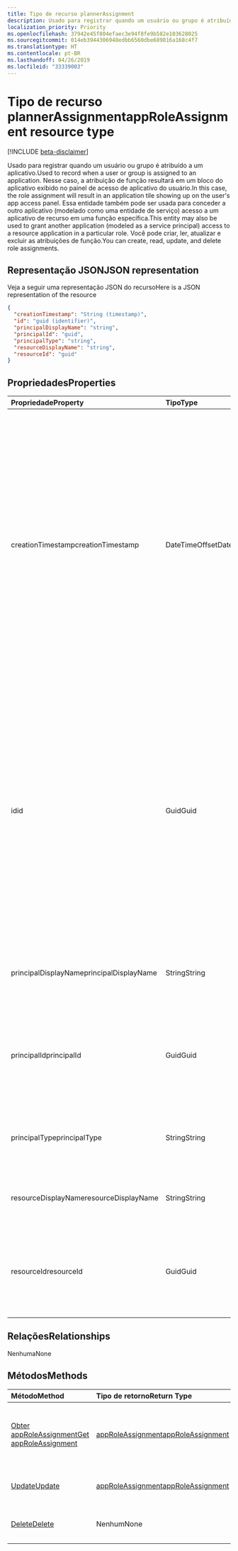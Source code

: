 ```yaml
---
title: Tipo de recurso plannerAssignment
description: Usado para registrar quando um usuário ou grupo é atribuído a um aplicativo. Nesse caso, a atribuição de função resultará em um bloco do aplicativo exibido no painel de acesso de aplicativo do usuário. Essa entidade também pode ser usada para conceder a outro aplicativo (modelado como uma entidade de serviço) acesso a um aplicativo de recurso em uma função específica. Você pode criar, ler, atualizar e excluir as atribuições de função.
localization_priority: Priority
ms.openlocfilehash: 37942e45f804efaec3e94f8fe9b582e103628025
ms.sourcegitcommit: 014eb3944306948edbb6560dbe689816a168c4f7
ms.translationtype: HT
ms.contentlocale: pt-BR
ms.lasthandoff: 04/26/2019
ms.locfileid: "33339003"
---
```

# <a name="approleassignment-resource-type"></a><span data-ttu-id="f5b13-106">Tipo de recurso plannerAssignment</span><span class="sxs-lookup"><span data-stu-id="f5b13-106">appRoleAssignment resource type</span></span>

[!INCLUDE [beta-disclaimer](../../includes/beta-disclaimer.md)]

<span data-ttu-id="f5b13-107">Usado para registrar quando um usuário ou grupo é atribuído a um aplicativo.</span><span class="sxs-lookup"><span data-stu-id="f5b13-107">Used to record when a user or group is assigned to an application.</span></span> <span data-ttu-id="f5b13-108">Nesse caso, a atribuição de função resultará em um bloco do aplicativo exibido no painel de acesso de aplicativo do usuário.</span><span class="sxs-lookup"><span data-stu-id="f5b13-108">In this case, the role assignment will result in an application tile showing up on the user's app access panel.</span></span> <span data-ttu-id="f5b13-109">Essa entidade também pode ser usada para conceder a outro aplicativo (modelado como uma entidade de serviço) acesso a um aplicativo de recurso em uma função específica.</span><span class="sxs-lookup"><span data-stu-id="f5b13-109">This entity may also be used to grant another application (modeled as a service principal) access to a resource application in a particular role.</span></span> <span data-ttu-id="f5b13-110">Você pode criar, ler, atualizar e excluir as atribuições de função.</span><span class="sxs-lookup"><span data-stu-id="f5b13-110">You can create, read, update, and delete role assignments.</span></span>


## <a name="json-representation"></a><span data-ttu-id="f5b13-111">Representação JSON</span><span class="sxs-lookup"><span data-stu-id="f5b13-111">JSON representation</span></span>

<span data-ttu-id="f5b13-112">Veja a seguir uma representação JSON do recurso</span><span class="sxs-lookup"><span data-stu-id="f5b13-112">Here is a JSON representation of the resource</span></span>

<!-- {
  "blockType": "resource",
  "optionalProperties": [

  ],
  "@odata.type": "microsoft.graph.appRoleAssignment"
}-->

```json
{
  "creationTimestamp": "String (timestamp)",
  "id": "guid (identifier)",
  "principalDisplayName": "string",
  "principalId": "guid",
  "principalType": "string",
  "resourceDisplayName": "string",
  "resourceId": "guid"
}

```
## <a name="properties"></a><span data-ttu-id="f5b13-113">Propriedades</span><span class="sxs-lookup"><span data-stu-id="f5b13-113">Properties</span></span>
| <span data-ttu-id="f5b13-114">Propriedade</span><span class="sxs-lookup"><span data-stu-id="f5b13-114">Property</span></span>     | <span data-ttu-id="f5b13-115">Tipo</span><span class="sxs-lookup"><span data-stu-id="f5b13-115">Type</span></span>   |<span data-ttu-id="f5b13-116">Descrição</span><span class="sxs-lookup"><span data-stu-id="f5b13-116">Description</span></span>|
|:---------------|:--------|:----------|
|<span data-ttu-id="f5b13-117">creationTimestamp</span><span class="sxs-lookup"><span data-stu-id="f5b13-117">creationTimestamp</span></span>|<span data-ttu-id="f5b13-118">DateTimeOffset</span><span class="sxs-lookup"><span data-stu-id="f5b13-118">DateTimeOffset</span></span>|<span data-ttu-id="f5b13-119">A hora em que o contato foi criado. O tipo Timestamp representa informações de data e hora usando o formato ISO 8601 e está sempre no horário UTC. Por exemplo, meia-noite em UTC no dia 1º de janeiro de 2014 teria esta aparência: </span><span class="sxs-lookup"><span data-stu-id="f5b13-119">The time when the grant was created.The Timestamp type represents date and time information using ISO 8601 format and is always in UTC time.</span></span> <span data-ttu-id="f5b13-120">Por exemplo, meia-noite em UTC no dia 1° de janeiro de 2014 teria esta aparência: `'2014-01-01T00:00:00Z'`</span><span class="sxs-lookup"><span data-stu-id="f5b13-120">For example, midnight UTC on Jan 1, 2014 would look like this: `'2014-01-01T00:00:00Z'`</span></span>|
|<span data-ttu-id="f5b13-121">id</span><span class="sxs-lookup"><span data-stu-id="f5b13-121">id</span></span>|<span data-ttu-id="f5b13-122">Guid</span><span class="sxs-lookup"><span data-stu-id="f5b13-122">Guid</span></span>|<span data-ttu-id="f5b13-123">A ID de função que foi atribuída à entidade.</span><span class="sxs-lookup"><span data-stu-id="f5b13-123">The role id that was assigned to the principal.</span></span>  <span data-ttu-id="f5b13-124">Essa função deve ser declarada pela **resourceId** do aplicativo do recurso de destino em sua propriedade **appRoles**.</span><span class="sxs-lookup"><span data-stu-id="f5b13-124">This role must be declared by the target resource application **resourceId** in its **appRoles** property.</span></span> <span data-ttu-id="f5b13-125">Quando o recurso não declarar nenhuma permissão, uma ID padrão (zero GUID) deve ser especificada.</span><span class="sxs-lookup"><span data-stu-id="f5b13-125">Where the resource does not declare any permissions, a default id (zero GUID) must be specified.</span></span> <span data-ttu-id="f5b13-126">Chave.</span><span class="sxs-lookup"><span data-stu-id="f5b13-126">Key.</span></span> <span data-ttu-id="f5b13-127">Não anulável.</span><span class="sxs-lookup"><span data-stu-id="f5b13-127">Not nullable.</span></span> |
|<span data-ttu-id="f5b13-128">principalDisplayName</span><span class="sxs-lookup"><span data-stu-id="f5b13-128">principalDisplayName</span></span>|<span data-ttu-id="f5b13-129">String</span><span class="sxs-lookup"><span data-stu-id="f5b13-129">String</span></span>|<span data-ttu-id="f5b13-130">O nome de exibição da entidade à qual foi concedido o acesso.</span><span class="sxs-lookup"><span data-stu-id="f5b13-130">The display name of the principal that was granted the access.</span></span>|
|<span data-ttu-id="f5b13-131">principalId</span><span class="sxs-lookup"><span data-stu-id="f5b13-131">principalId</span></span>|<span data-ttu-id="f5b13-132">Guid</span><span class="sxs-lookup"><span data-stu-id="f5b13-132">Guid</span></span>|<span data-ttu-id="f5b13-133">O identificador exclusivo (**id**) da entidade à qual o acesso está sendo concedido.</span><span class="sxs-lookup"><span data-stu-id="f5b13-133">The unique identifier (**id**) for the principal being granted the access.</span></span> <span data-ttu-id="f5b13-134">Obrigatório ao criar.</span><span class="sxs-lookup"><span data-stu-id="f5b13-134">Required on create.</span></span>            |
|<span data-ttu-id="f5b13-135">principalType</span><span class="sxs-lookup"><span data-stu-id="f5b13-135">principalType</span></span>|<span data-ttu-id="f5b13-136">String</span><span class="sxs-lookup"><span data-stu-id="f5b13-136">String</span></span>|<span data-ttu-id="f5b13-137">O tipo de entidade.</span><span class="sxs-lookup"><span data-stu-id="f5b13-137">The type of principal.</span></span>  <span data-ttu-id="f5b13-138">Pode ser “User”, “Group” ou “ServicePrincipal”.</span><span class="sxs-lookup"><span data-stu-id="f5b13-138">This can either be "User", "Group" or "ServicePrincipal".</span></span>|
|<span data-ttu-id="f5b13-139">resourceDisplayName</span><span class="sxs-lookup"><span data-stu-id="f5b13-139">resourceDisplayName</span></span>|<span data-ttu-id="f5b13-140">String</span><span class="sxs-lookup"><span data-stu-id="f5b13-140">String</span></span>|<span data-ttu-id="f5b13-141">O nome de exibição do recurso para o qual a tarefa foi feita.</span><span class="sxs-lookup"><span data-stu-id="f5b13-141">The display name of the resource to which the assignment was made.</span></span>|
|<span data-ttu-id="f5b13-142">resourceId</span><span class="sxs-lookup"><span data-stu-id="f5b13-142">resourceId</span></span>|<span data-ttu-id="f5b13-143">Guid</span><span class="sxs-lookup"><span data-stu-id="f5b13-143">Guid</span></span>|<span data-ttu-id="f5b13-144">Identificador exclusivo (**id**) para o recurso de destino (entidade de serviço) para o qual a tarefa foi feita.</span><span class="sxs-lookup"><span data-stu-id="f5b13-144">The unique identifier (**id**) for the target resource (service principal) for which the assignment was made.</span></span>|

## <a name="relationships"></a><span data-ttu-id="f5b13-145">Relações</span><span class="sxs-lookup"><span data-stu-id="f5b13-145">Relationships</span></span>
<span data-ttu-id="f5b13-146">Nenhuma</span><span class="sxs-lookup"><span data-stu-id="f5b13-146">None</span></span>


## <a name="methods"></a><span data-ttu-id="f5b13-147">Métodos</span><span class="sxs-lookup"><span data-stu-id="f5b13-147">Methods</span></span>

| <span data-ttu-id="f5b13-148">Método</span><span class="sxs-lookup"><span data-stu-id="f5b13-148">Method</span></span>           | <span data-ttu-id="f5b13-149">Tipo de retorno</span><span class="sxs-lookup"><span data-stu-id="f5b13-149">Return Type</span></span>    |<span data-ttu-id="f5b13-150">Descrição</span><span class="sxs-lookup"><span data-stu-id="f5b13-150">Description</span></span>|
|:---------------|:--------|:----------|
|[<span data-ttu-id="f5b13-151">Obter appRoleAssignment</span><span class="sxs-lookup"><span data-stu-id="f5b13-151">Get appRoleAssignment</span></span>](../api/approleassignment-get.md) | [<span data-ttu-id="f5b13-152">appRoleAssignment</span><span class="sxs-lookup"><span data-stu-id="f5b13-152">appRoleAssignment</span></span>](approleassignment.md) |<span data-ttu-id="f5b13-153">Leia propriedades e relações do objeto appRoleAssignment.</span><span class="sxs-lookup"><span data-stu-id="f5b13-153">Read properties and relationships of appRoleAssignment object.</span></span>|
|[<span data-ttu-id="f5b13-154">Update</span><span class="sxs-lookup"><span data-stu-id="f5b13-154">Update</span></span>](../api/approleassignment-update.md) | [<span data-ttu-id="f5b13-155">appRoleAssignment</span><span class="sxs-lookup"><span data-stu-id="f5b13-155">appRoleAssignment</span></span>](approleassignment.md)   |<span data-ttu-id="f5b13-156">Atualize o objeto approleassignment.</span><span class="sxs-lookup"><span data-stu-id="f5b13-156">Update appRoleAssignment object.</span></span> |
|[<span data-ttu-id="f5b13-157">Delete</span><span class="sxs-lookup"><span data-stu-id="f5b13-157">Delete</span></span>](../api/approleassignment-delete.md) | <span data-ttu-id="f5b13-158">Nenhum</span><span class="sxs-lookup"><span data-stu-id="f5b13-158">None</span></span> |<span data-ttu-id="f5b13-159">Exclua o objeto appRoleAssignment.</span><span class="sxs-lookup"><span data-stu-id="f5b13-159">Delete appRoleAssignment object.</span></span> |

<!-- uuid: 8fcb5dbc-d5aa-4681-8e31-b001d5168d79
2015-10-25 14:57:30 UTC -->
<!--
{
  "type": "#page.annotation",
  "description": "appRoleAssignment resource",
  "keywords": "",
  "section": "documentation",
  "tocPath": "",
  "suppressions": []
}
-->
